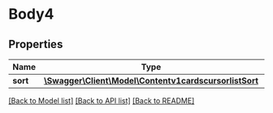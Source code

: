 # Body4

## Properties
Name | Type | Description | Notes
------------ | ------------- | ------------- | -------------
**sort** | [**\Swagger\Client\Model\Contentv1cardscursorlistSort**](Contentv1cardscursorlistSort.md) |  | [optional] 

[[Back to Model list]](../../README.md#documentation-for-models) [[Back to API list]](../../README.md#documentation-for-api-endpoints) [[Back to README]](../../README.md)

